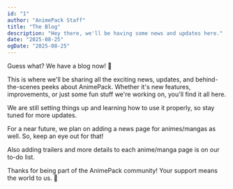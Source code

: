 ```yaml
---
id: "1"
author: "AnimePack Staff"
title: "The Blog"
description: "Hey there, we'll be having some news and updates here."
date: "2025-08-25"
ogDate: "2025-08-25"
---
```


Guess what? We have a blog now! 🎉

This is where we'll be sharing all the exciting news, updates, and behind-the-scenes peeks about AnimePack. Whether it's new features, improvements, or just some fun stuff we're working on, you'll find it all here.

We are still setting things up and learning how to use it properly, so stay tuned for more updates.

For a near future, we plan on adding a news page for animes/mangas as well. So, keep an eye out for that!

Also adding trailers and more details to each anime/manga page is on our to-do list.

Thanks for being part of the AnimePack community! Your support means the world to us. 💜